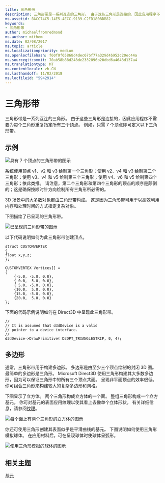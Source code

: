 ```yaml
---
title: 三角形带
description: 三角形带是一系列互连的三角形。 由于这些三角形是连接的，因此应用程序不需要为每个三角形重复指定所有三个顶点。
ms.assetid: BACC74C5-14E5-4ECC-9139-C2FD1808DB82
keywords:
- 三角形带
author: michaelfromredmond
ms.author: mithom
ms.date: 02/08/2017
ms.topic: article
ms.localizationpriority: medium
ms.openlocfilehash: f60f0f65868d4dec67bf77a329d4b952c20ec44a
ms.sourcegitcommit: 70ab58b88d248de2332096b20dbd6a4643d137a4
ms.translationtype: MT
ms.contentlocale: zh-CN
ms.lasthandoff: 11/02/2018
ms.locfileid: "5942914"
---
```

# <a name="triangle-strips"></a>三角形带


三角形带是一系列互连的三角形。 由于这些三角形是连接的，因此应用程序不需要为每个三角形重复指定所有三个顶点。 例如，只需 7 个顶点即可定义以下三角形带。

## <a name="span-idexamplespanspan-idexamplespanspan-idexamplespanexample"></a><span id="Example"></span><span id="example"></span><span id="EXAMPLE"></span>示例


![具有 7 个顶点的三角形带的图示](images/tristrip.png)

系统使用顶点 v1、v2 和 v3 绘制第一个三角形；使用 v2、v4 和 v3 绘制第二个三角形；使用 v3、v4 和 v5 绘制第三个三角形；使用 v4、v6 和 v5 绘制第四个三角形；依此类推。 请注意，第二个三角形和第四个三角形的顶点的顺序是颠倒的；这是确保按顺时针方向绘制所有三角形所必需的。

3D 场景中的大多数对象都由三角形带构成。 这是因为三角形带可用于以高效利用内存和处理时间的方式指定复杂对象。

下图描绘了已呈现的三角形带。

![已呈现的三角形带的图示](images/tstrip2.png)

以下代码说明如何为此三角形带创建顶点。

```
struct CUSTOMVERTEX
{
float x,y,z;
};

CUSTOMVERTEX Vertices[] = 
{
    {-5.0, -5.0, 0.0},
    { 0.0,  5.0, 0.0},
    { 5.0, -5.0, 0.0},
    {10.0,  5.0, 0.0},
    {15.0, -5.0, 0.0},
    {20.0,  5.0, 0.0}
};
```

下面的代码示例说明如何在 Direct3D 中呈现此三角形带。

```
//
// It is assumed that d3dDevice is a valid
// pointer to a device interface.
//
d3dDevice->DrawPrimitive( D3DPT_TRIANGLESTRIP, 0, 4);
```

## <a name="span-idpolygonsspanspan-idpolygonsspanspan-idpolygonsspanpolygons"></a><span id="Polygons"></span><span id="polygons"></span><span id="POLYGONS"></span>多边形


通常，三角形带用于构建多边形。 多边形是由至少三个顶点绘制的封闭 3D 图。 最简单的多边形是三角形。 Microsoft Direct3D 使用三角形构建其大多数多边形，因为可以保证三角形中的所有三个顶点共面。 呈现非平面顶点的效率很低。 你可组合三角形来构建较大的复杂多边形和网格。

下图显示了立方体。 两个三角形构成立方体的一个面。 整组三角形构成一个立方基元。 你可对基元的表面应用纹理以使其看上去像单个立体形状。 有关详细信息，请参阅[纹理](textures.md)。

![每个面上有两个三角形的立方体的图示](images/cube3d.png)

你还可使用三角形创建其表面似乎是平滑曲线的基元。 下图说明如何使用三角形模拟球体。 在应用材料后，可在呈现球体时使球体呈弧形。

![使用三角形模拟的球体的图示](images/sphere3d.png)

## <a name="span-idrelated-topicsspanrelated-topics"></a><span id="related-topics"></span>相关主题


[基元](primitives.md)

 

 





